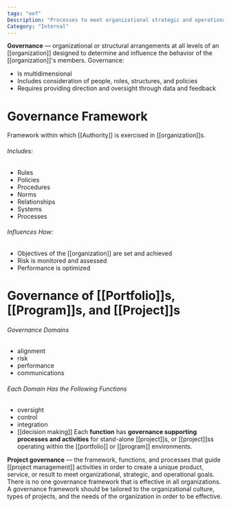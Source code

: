 ```yaml
---
tags: "eef"
Description: "Processes to meet organizational strategic and operational goals"
Category: "Internal"
---
```

**Governance** — organizational or structural arrangements at all levels of an [[organization]] designed to determine and influence the behavior of the [[organization]]'s members.
Governance:
- Is multidimensional
- Includes consideration of people, roles, structures, and policies
- Requires providing direction and oversight through data and feedback
# Governance Framework
Framework within which [[Authority]] is exercised in [[organization]]s.
###### Includes:
- Rules
- Policies
- Procedures
- Norms
- Relationships
- Systems
- Processes
###### Influences How:
- Objectives of the [[organization]] are set and achieved
- Risk is monitored and assessed
- Performance is optimized
# Governance of [[Portfolio]]s, [[Program]]s, and [[Project]]s
###### Governance Domains
- alignment
- risk
- performance
- communications
###### Each Domain Has the Following Functions
- oversight
- control
- integration
- [[decision making]]
Each **function** has **governance supporting processes and activities** for stand-alone [[project]]s, or [[project]]ss operating within the [[portfolio]] or [[program]] environments.

**Project governance** — the framework, functions, and processes that guide [[project management]] activities in order to create a unique product, service, or result to meet organizational, strategic, and operational goals. There is no one governance framework that is effective in all organizations. A governance framework should be tailored to the organizational culture, types of projects, and the needs of the organization in order to be effective.